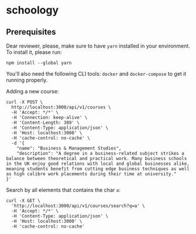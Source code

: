 # schoology

## Prerequisites
Dear reviewer, please, make sure to have `yarn` installed in your environment. To install it, please run:
```
npm install --global yarn
```
You'll also need the following CLI tools: `docker` and `docker-compose` to get it running properly.

Adding a new course:
```
curl -X POST \
  http://localhost:3000/api/v1/courses \
  -H 'Accept: */*' \
  -H 'Connection: keep-alive' \
  -H 'Content-Length: 389' \
  -H 'Content-Type: application/json' \
  -H 'Host: localhost:3000' \
  -H 'cache-control: no-cache' \
  -d '{
	"name": "Business & Management Studies",
	"description": "A degree in a business-related subject strikes a balance between theoretical and practical work. Many business schools in the UK enjoy good relations with local and global businesses alike, meaning students benefit from cutting edge business techniques as well as high calibre work placements during their time at university."
}'
```


Search by all elements that contains the char `a`:
```
curl -X GET \
  'http://localhost:3000/api/v1/courses/search?q=a' \
  -H 'Accept: */*' \
  -H 'Content-Type: application/json' \
  -H 'Host: localhost:3000' \
  -H 'cache-control: no-cache'

```
